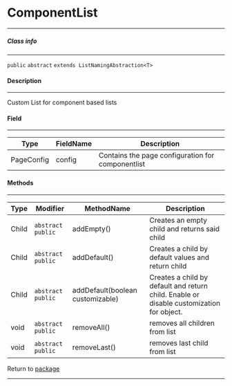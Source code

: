 # ComponentList
---

##### Class info
---

`public` `abstract` `extends ListNamingAbstraction<T>`

#### Description
---

Custom List for component based lists

#### Field
---
| Type | FieldName | Description |
|---|---|---|
|PageConfig|config| Contains the page configuration for componentlist|

#### Methods
---

|Type|Modifier|MethodName|Description|
|---|---|---|---|
|Child|`abstract` `public`|addEmpty()|Creates an empty child and returns said child|
|Child|`abstract` `public`|addDefault()|Creates a child by default values and return child|
|Child|`abstract` `public`|addDefault(boolean customizable)|Creates a child by default and return child. Enable or disable customization for object.|
|void|`abstract` `public`|removeAll()|removes all children from list|
|void|`abstract` `public`|removeLast()|removes last child from list|


Return to [package](../Packages/website_list.md)

---